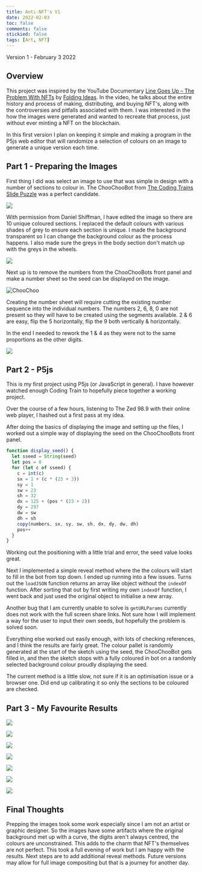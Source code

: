 ```yaml
---
title: Anti-NFT's V1
date: 2022-02-03
toc: false
comments: false
stickied: false
tags: [Art, NFT]
---
```

Version 1 - February 3 2022

## Overview
This project was inspired by the YouTube Documentary [Line Goes Up – The Problem With NFTs](https://www.youtube.com/watch?v=YQ_xWvX1n9g) by [Folding Ideas](https://www.youtube.com/channel/UCyNtlmLB73-7gtlBz00XOQQ). In the video, he talks about the entire history and process of making, distributing, and buying NFT's, along with the controversies and pitfalls associated with them. I was interested in the how the images were generated and wanted to recreate that process, just without ever minting a NFT on the blockchain.

In this first version I plan on keeping it simple and making a program in the P5js web editor that will randomize a selection of colours on an image to generate a unique version each time. 

## Part 1 - Preparing the Images
First thing I did was select an image to use that was simple in design with a number of sections to colour in. The ChooChooBot from [The Coding Trains Slide Puzzle](https://www.youtube.com/watch?v=uQZLzhrzEs4&t=1050s) was a perfect candidate.

![](choochoobot.png)

With permission from Daniel Shiffman, I have edited the image so there are 10 unique coloured sections. I replaced the default colours with various shades of grey to ensure each section is unique. I made the background transparent so I can change the background colour as the process happens. I also made sure the greys in the body section don't match up with the greys in the wheels.

![](choochoobot2.png)

Next up is to remove the numbers from the ChooChooBots front panel and make a number sheet so the seed can be displayed on the image.

![ChooChoo](choochoobot%20clean.png "ChooChoo")

Creating the number sheet will require cutting the existing number sequence into the individual numbers. The numbers 2, 6, 8, 0 are not present so they will have to be created using the segments available. 2 & 6 are easy, flip the 5 horizontally, flip the 9 both vertically & horizontally.

In the end I needed to rework the 1 & 4 as they were not to the same proportions as the other digits.

![](Numbers.png)

## Part 2 - P5js

This is my first project using P5js (or JavaScript in general). I have however watched enough Coding Train to hopefully piece together a working project.

Over the course of a few hours, listening to The Zed 98.9 with their online web player, I hashed out a first pass at my idea. 

After doing the basics of displaying the image and setting up the files, I worked out a simple way of displaying the seed on the ChooChooBots front panel.

```javascript
function display_seed() {
  let sseed = String(seed)
  let pos = 0
  for (let c of sseed) {
    c = int(c)
    sx = 1 + (c * (23 + 3))
    sy = 1
    sw = 23
    sh = 32
    dx = 125 + (pos * (23 + 2))
    dy = 297
    dw = sw
    dh = sh
    copy(numbers, sx, sy, sw, sh, dx, dy, dw, dh)
    pos++
  }
}
```

Working out the positioning with a little trial and error, the seed value looks great.

Next I implemented a simple reveal method where the the colours will start to fill in the bot from top down. I ended up running into a few issues. Turns out the `loadJSON` function returns an array like object without the `indexOf` function. After sorting that out by first writing my own `indexOf` function, I went back and just used the original object to initialise a new array.

Another bug that I am currently unable to solve is `getURLParams` currently does not work with the full screen share links. Not sure how I will implement a way for the user to input their own seeds, but hopefully the problem is solved soon.

Everything else worked out easily enough, with lots of checking references, and I think the results are fairly great. The colour pallet is randomly generated at the start of the sketch using the seed, the ChooChooBot gets filled in, and then the sketch stops with a fully coloured in bot on a randomly selected background colour proudly displaying the seed.

The current method is a little slow, not sure if it is an optimisation issue or a browser one. Did end up calibrating it so only the sections to be coloured are checked.

## Part 3 - My Favourite Results
![](ChooChooBot%20-%20244089.png)

![](ChooChooBot%20-%2038219.png)

![](ChooChooBot%20-%20149503.png)

![](ChooChooBot%20-%20280222.png)

![](ChooChooBot%20-%20487421.png)

![](ChooChooBot%20-%20753634.png)

![](ChooChooBot%20-%20917704.png)

## Final Thoughts
Prepping the images took some work especially since I am not an artist or graphic designer. So the images have some artifacts where the original background met up with a curve, the digits aren't always centred, the colours are unconstrained. This adds to the charm that NFT's themselves are not perfect. This took a full evening of work but I am happy with the results. Next steps are to add additional reveal methods. Future versions may allow for full image compositing but that is a journey for another day.